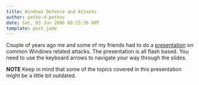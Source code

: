 ```yaml
---
title: Windows Defence and Attacks
author: petko-d-petkov
date: Sat, 03 Jun 2006 09:23:36 GMT
template: post.jade
---
```


Couple of years ago me and some of my friends had to do a [presentation](/files/2006/06/windows-defence-and-attacks.swf) on common Windows related attacks. The presentation is all flash based. You need to use the keyboard arrows to navigate your way through the slides.

**NOTE** Keep in mind that some of the topics covered in this presentation might be a little bit outdated.
